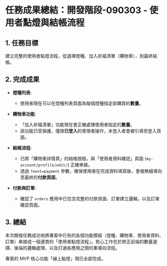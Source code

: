 # 任務成果總結：開發階段-090303 - 使用者點燈與結帳流程

## 1. 任務目標

建立完整的使用者點燈流程，從選擇燈種、加入祈福清單（購物車），到最終結帳。

## 2. 完成成果

- **燈種列表**:
  - 使用者現在可以在燈種列表頁面為每個燈種指定欲購買的**數量**。

- **購物車功能**:
  - 「加入祈福清單」功能現在會正確處理使用者指定的**數量**。
  - 該功能已受保護，僅限**已登入**的使用者操作，未登入者會被引導至登入頁面。

- **結帳流程**:
  - 已將「購物車詳情頁」的結帳按鈕，與「使用者資料確認」頁面 (`my-account/profile/edit/`) 正確串接。
  - 透過 `?next=payment` 參數，確保使用者在完成資料填寫後，會被無縫導向至最終的**付款頁面**。

- **付款與訂單**:
  - 確認了 `orders` 應用中已包含完整的付款頁面、訂單建立邏輯，以及訂單確認頁面。

## 3. 總結

本次開發任務成功地將專案中已有的各個功能模組（燈種、購物車、使用者資料、訂單）串接成一個連貫的「使用者點燈流程」。核心工作在於修正前端的數量選擇、後端的邏輯處理，以及打通各應用之間的重導向流程。

專案的 MVP 核心功能「線上點燈」現已全部完成。
